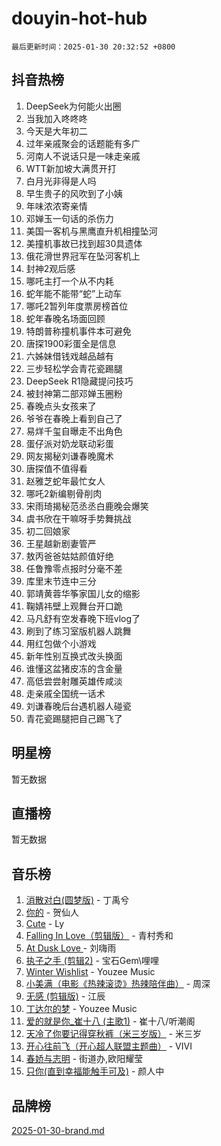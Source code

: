 # douyin-hot-hub

`最后更新时间：2025-01-30 20:32:52 +0800`

## 抖音热榜

1. DeepSeek为何能火出圈
1. 当我加入咚咚咚
1. 今天是大年初二
1. 过年亲戚聚会的话题能有多广
1. 河南人不说话只是一味走亲戚
1. WTT新加坡大满贯开打
1. 白月光非得是人吗
1. 早生贵子的风吹到了小姨
1. 年味浓浓寄亲情
1. 邓婵玉一句话的杀伤力
1. 美国一客机与黑鹰直升机相撞坠河
1. 美撞机事故已找到超30具遗体
1. 俄花滑世界冠军在坠河客机上
1. 封神2观后感
1. 哪吒主打一个从不内耗
1. 蛇年能不能带“蛇”上动车
1. 哪吒2暂列年度票房榜首位
1. 蛇年春晚名场面回顾
1. 特朗普称撞机事件本可避免
1. 唐探1900彩蛋全是信息
1. 六姊妹借钱戏越品越有
1. 三步轻松学会青花瓷踢腿
1. DeepSeek R1隐藏提问技巧
1. 被封神第二部邓婵玉圈粉
1. 春晚点头女孩来了
1. 爷爷在春晚上看到自己了
1. 易烊千玺自曝走不出角色
1. 蛋仔派对奶龙联动彩蛋
1. 网友揭秘刘谦春晚魔术
1. 唐探值不值得看
1. 赵雅芝蛇年最忙女人
1. 哪吒2新编剔骨削肉
1. 宋雨琦揭秘范丞丞白鹿晚会爆笑
1. 虞书欣在干嘛呀手势舞挑战
1. 初二回娘家
1. 王星越新剧妻管严
1. 敖丙爸爸姑姑颜值好绝
1. 任鲁豫零点报时分毫不差
1. 库里末节连中三分
1. 郭靖黄蓉华筝家国儿女的缩影
1. 鞠婧祎壁上观舞台开口跪
1. 马凡舒有空发春晚下班vlog了
1. 刷到了练习室版机器人跳舞
1. 用红包做个小游戏
1. 新年性别互换式改头换面
1. 谁懂这盆猪皮冻的含金量
1. 高低尝尝射雕英雄传咸淡
1. 走亲戚全国统一话术
1. 刘谦春晚后台遇机器人碰瓷
1. 青花瓷踢腿把自己踢飞了

## 明星榜

暂无数据

## 直播榜

暂无数据

## 音乐榜

1. [消散对白(圆梦版)](https://sf5-hl-cdn-tos.douyinstatic.com/obj/tos-cn-ve-2774/og4jB5I5IizzoZVAAAzWgBMAsMDWoArfwBOiFs) - 丁禹兮
1. [你的](https://sf5-hl-cdn-tos.douyinstatic.com/obj/tos-cn-ve-2774/oYuIeKf42jB7sEV6B2upMdpYAgfrQWj0FeRegh) - 贺仙人
1. [Cute](https://sf5-hl-cdn-tos.douyinstatic.com/obj/tos-cn-ve-2774/o4IbIzHWKAAB4wsS5qMBRiiAlEBGTpQRNfFvuo) - Ly
1. [Falling In Love（剪辑版）](https://sf5-hl-cdn-tos.douyinstatic.com/obj/tos-cn-ve-2774/o8ajpA8zzgBPahbBIO8AcKGBLJezFCRd1wfP9f) - 青村秀和
1. [ At Dusk  Love ](https://sf5-hl-cdn-tos.douyinstatic.com/obj/tos-cn-ve-2774/o8CrpCf5CaYgI4ZrtQgMQAFEfuGqNnRSDQAPBc) - 刘嗨雨
1. [执子之手 (剪辑2)](https://sf5-hl-cdn-tos.douyinstatic.com/obj/tos-cn-ve-2774/oUoZLQjCc31XzqsBnBQUNgeKtYPBcgbFDwtfcu) - 宝石Gem\哩哩
1. [Winter Wishlist](https://sf5-hl-cdn-tos.douyinstatic.com/obj/tos-cn-ve-2774/oIIgUOeamCFCVAzxN6MFRLIBlLGpUqQxeeHrLE) - Youzee Music
1. [小美满（电影《热辣滚烫》热辣陪伴曲）](https://sf5-hl-cdn-tos.douyinstatic.com/obj/tos-cn-ve-2774/o0GAn2lSgfZIDUgtevCGDQYnFg4CwnrBaxbTZL) - 周深
1. [无感 (剪辑版)](https://sf5-hl-cdn-tos.douyinstatic.com/obj/tos-cn-ve-2774/o0eIsUzJBDlQaQFC5OFlgbMEZC1TFYBftOBn6p) - 江辰
1. [丁达尔的梦](https://sf5-hl-cdn-tos.douyinstatic.com/obj/tos-cn-ve-2774/oMU3WirUZBVQkAC9ccG5P2IQirziZM2RTInUY) - Youzee Music
1. [爱的就是你_崔十八 (主歌1)](https://sf5-hl-cdn-tos.douyinstatic.com/obj/tos-cn-ve-2774/oI5BO5DhFZ6UTcNCnZaOCBLtZ7WIMQGfgnXf5E) - 崔十八/听潮阁
1. [天冷了你要记得穿秋裤（米三岁版）](https://sf5-hl-cdn-tos.douyinstatic.com/obj/tos-cn-ve-2774/oQlIwVIDWiZ6BQilAorS7MA0AgCkQDvcZAdm1) - 米三岁
1. [开心往前飞（开心超人联盟主题曲）](https://sf5-hl-cdn-tos.douyinstatic.com/obj/tos-cn-ve-2774/9d8fb7c82cf1421fb93a9fe925275e0a) - VIVI
1. [春娇与志明](https://sf5-hl-cdn-tos.douyinstatic.com/obj/tos-cn-ve-2774/e530d8fceb7044b39707d7f9ff54add1) - 街道办,欧阳耀莹
1. [只你(直到幸福能触手可及)](https://sf5-hl-cdn-tos.douyinstatic.com/obj/tos-cn-ve-2774/o0lBkRDzFTeaVSUz3ZZSCBVtZ5DIMQGfgmEAuE) - 颜人中

## 品牌榜

[2025-01-30-brand.md](2025-01-30-brand.md)
